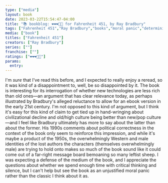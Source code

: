 ```yaml
---
type: ["media"]
layout: book
date: 2023-03-22T15:54:47-04:00
title: "📚 bookblog: ❤️❤️❤️🖤🖤 for Fahrenheit 451, by Ray Bradbury"
tags: ["Fahrenheit 451","Ray Bradbury","books","moral panic","determinism","technological determinism","technology"]
media: ["book"]
titles: ["Fahrenheit 451"]
creators: ["Ray Bradbury"]
series: [""]
franchise: [""]
ratings: ["❤️❤️❤️🖤🖤"]
params:
  entry:
---
```

I'm *sure* that I've read this before, and I expected to really enjoy a reread, so it was kind of a disappointment to, well, be so disappointed by it. The book is interesting for its interrogation of whether new technologies are less rich than old ones—an argument that has clear relevance today, as perhaps illustrated by Bradbury's alleged reluctance to allow for an ebook version in the early 21st century. I'm not opposed to this kind of argument, but I think it's easy for this kind of claim to get tied up in hand-wringing about civilizational decline and old/high culture being better than new/pop culture—and I feel like Bradbury ultimately has more to say about the latter than about the former. His 1990s comments about political correctness in the context of the book only seem to reinforce this impression, and while it's maybe a product of the 1950s, the overwhelmingly Western and male identities of the lost authors the characters (themselves overwhelmingly male) are trying to hold onto makes so much of the book sound like it could come out of a far-right message board bemoaning so many leftist sheep. I was expecting a defense of the medium of the book, and I appreciate the questions about whether we spend enough time with critical thinking and silence, but I can't help but see the book as an unjustified moral panic rather than the classic I think about it as.
